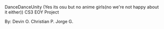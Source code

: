 DanceDanceUnity
(Yes its osu but no anime girls(no we're not happy about it either))
CS3 EOY Project 

By: Devin O. Christian P. Jorge G.
